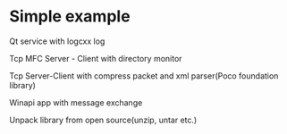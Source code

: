 # Simple example
 Qt service with  logcxx log

 Tcp MFC Server - Client  with directory monitor

 Tcp Server-Client with compress packet and xml parser(Poco foundation library)

 Winapi app with message exchange

 Unpack library from open source(unzip, untar etc.)